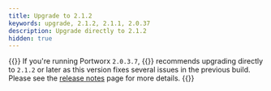 ```yaml
---
title: Upgrade to 2.1.2
keywords: upgrade, 2.1.2, 2.1.1, 2.0.37
description: Upgrade directly to 2.1.2
hidden: true
---
```


{{<info>}}
If you're running Portworx `2.0.3.7`, {{<companyName>}} recommends upgrading directly to `2.1.2` or later as this version fixes several issues in the previous build.
Please see the [release notes](/reference/release-notes/portworx/#2-1-2) page for more details.
{{</info>}}
